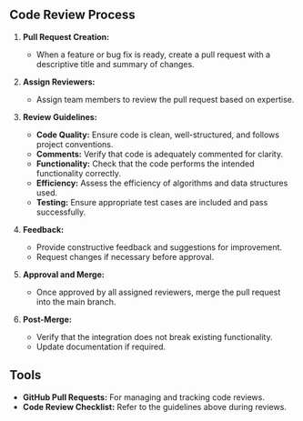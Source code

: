 ## Code Review Process

1. **Pull Request Creation:**
   - When a feature or bug fix is ready, create a pull request with a descriptive title and summary of changes.

2. **Assign Reviewers:**
   - Assign team members to review the pull request based on expertise.

3. **Review Guidelines:**
   - **Code Quality:** Ensure code is clean, well-structured, and follows project conventions.
   - **Comments:** Verify that code is adequately commented for clarity.
   - **Functionality:** Check that the code performs the intended functionality correctly.
   - **Efficiency:** Assess the efficiency of algorithms and data structures used.
   - **Testing:** Ensure appropriate test cases are included and pass successfully.

4. **Feedback:**
   - Provide constructive feedback and suggestions for improvement.
   - Request changes if necessary before approval.

5. **Approval and Merge:**
   - Once approved by all assigned reviewers, merge the pull request into the main branch.

6. **Post-Merge:**
   - Verify that the integration does not break existing functionality.
   - Update documentation if required.

## Tools
- **GitHub Pull Requests:** For managing and tracking code reviews.
- **Code Review Checklist:** Refer to the guidelines above during reviews.